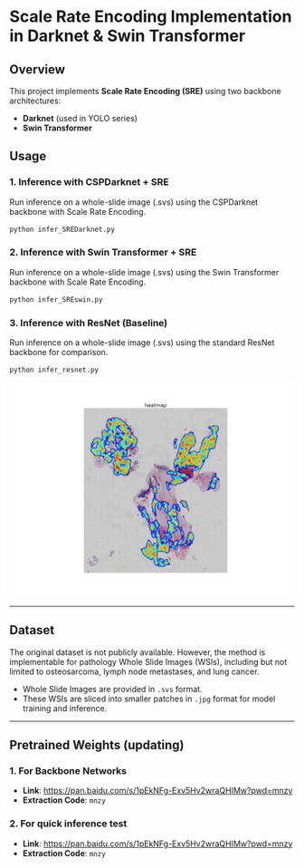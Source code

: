 # Scale Rate Encoding Implementation in Darknet & Swin Transformer

## Overview
This project implements **Scale Rate Encoding (SRE)** using two backbone architectures:
- **Darknet** (used in YOLO series)
- **Swin Transformer**

## Usage

### 1. Inference with CSPDarknet + SRE
Run inference on a whole-slide image (.svs) using the CSPDarknet backbone with Scale Rate Encoding.
```bash
python infer_SREDarknet.py
```

### 2. Inference with Swin Transformer + SRE
Run inference on a whole-slide image (.svs) using the Swin Transformer backbone with Scale Rate Encoding.
```bash
python infer_SREswin.py
```

### 3. Inference with ResNet (Baseline)
Run inference on a whole-slide image (.svs) using the standard ResNet backbone for comparison.
```bash
python infer_resnet.py
```


![heatmap](./results/heatmap.jpg)

---

## Dataset
The original dataset is not publicly available. However, the method is implementable for pathology Whole Slide Images (WSIs), including but not limited to osteosarcoma, lymph node metastases, and lung cancer.
*   Whole Slide Images are provided in `.svs` format.
*   These WSIs are sliced into smaller patches in `.jpg` format for model training and inference.

---

## Pretrained Weights (updating)

### 1. For Backbone Networks
- **Link**: https://pan.baidu.com/s/1pEkNFg-Exv5Hv2wraQHIMw?pwd=mnzy 
- **Extraction Code**: `mnzy`

### 2. For quick inference test
- **Link**: https://pan.baidu.com/s/1pEkNFg-Exv5Hv2wraQHIMw?pwd=mnzy 
- **Extraction Code**: `mnzy`



  
     

